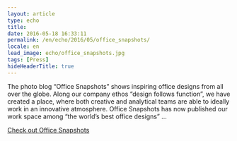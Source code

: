 ```yaml
---
layout: article
type: echo
title:
date: 2016-05-18 16:33:11
permalink: /en/echo/2016/05/office_snapshots/
locale: en
lead_image: echo/office_snapshots.jpg
tags: [Press]
hideHeaderTitle: true
---
```


The photo blog “Office Snapshots” shows inspiring office designs from all over the globe. Along our company ethos “design follows function”, we have created a place, where both creative and analytical teams are able to ideally work in an innovative atmosphere. Office Snapshots has now published our work space among “the world’s best office designs” … 

[Check out Office Snapshots](http://officesnapshots.com/2016/05/12/freiheit-com-offices-hamburg/)